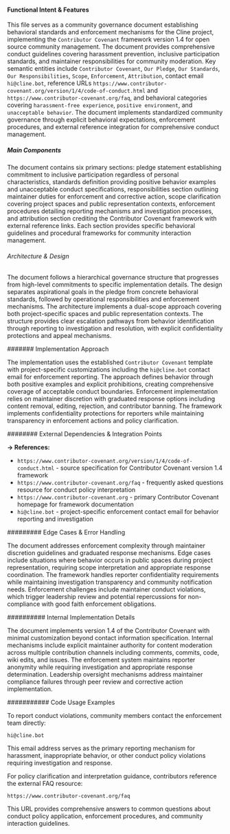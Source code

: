 <!-- CACHE_METADATA_START -->
<!-- Source File: {PROJECT_ROOT}/.knowledge/git-clones/cline/CODE_OF_CONDUCT.md -->
<!-- Cached On: 2025-07-09T04:45:34.377129 -->
<!-- Source Modified: 2025-06-27T12:14:47.909889 -->
<!-- Cache Version: 1.0 -->
<!-- CACHE_METADATA_END -->

#### Functional Intent & Features

This file serves as a community governance document establishing behavioral standards and enforcement mechanisms for the Cline project, implementing the `Contributor Covenant` framework version 1.4 for open source community management. The document provides comprehensive conduct guidelines covering harassment prevention, inclusive participation standards, and maintainer responsibilities for community moderation. Key semantic entities include `Contributor Covenant`, `Our Pledge`, `Our Standards`, `Our Responsibilities`, `Scope`, `Enforcement`, `Attribution`, contact email `hi@cline.bot`, reference URLs `https://www.contributor-covenant.org/version/1/4/code-of-conduct.html` and `https://www.contributor-covenant.org/faq`, and behavioral categories covering `harassment-free experience`, `positive environment`, and `unacceptable behavior`. The document implements standardized community governance through explicit behavioral expectations, enforcement procedures, and external reference integration for comprehensive conduct management.

##### Main Components

The document contains six primary sections: pledge statement establishing commitment to inclusive participation regardless of personal characteristics, standards definition providing positive behavior examples and unacceptable conduct specifications, responsibilities section outlining maintainer duties for enforcement and corrective action, scope clarification covering project spaces and public representation contexts, enforcement procedures detailing reporting mechanisms and investigation processes, and attribution section crediting the Contributor Covenant framework with external reference links. Each section provides specific behavioral guidelines and procedural frameworks for community interaction management.

###### Architecture & Design

The document follows a hierarchical governance structure that progresses from high-level commitments to specific implementation details. The design separates aspirational goals in the pledge from concrete behavioral standards, followed by operational responsibilities and enforcement mechanisms. The architecture implements a dual-scope approach covering both project-specific spaces and public representation contexts. The structure provides clear escalation pathways from behavior identification through reporting to investigation and resolution, with explicit confidentiality protections and appeal mechanisms.

####### Implementation Approach

The implementation uses the established `Contributor Covenant` template with project-specific customizations including the `hi@cline.bot` contact email for enforcement reporting. The approach defines behavior through both positive examples and explicit prohibitions, creating comprehensive coverage of acceptable conduct boundaries. Enforcement implementation relies on maintainer discretion with graduated response options including content removal, editing, rejection, and contributor banning. The framework implements confidentiality protections for reporters while maintaining transparency in enforcement actions and policy clarification.

######## External Dependencies & Integration Points

**→ References:**
- `https://www.contributor-covenant.org/version/1/4/code-of-conduct.html` - source specification for Contributor Covenant version 1.4 framework
- `https://www.contributor-covenant.org/faq` - frequently asked questions resource for conduct policy interpretation
- `https://www.contributor-covenant.org` - primary Contributor Covenant homepage for framework documentation
- `hi@cline.bot` - project-specific enforcement contact email for behavior reporting and investigation

######### Edge Cases & Error Handling

The document addresses enforcement complexity through maintainer discretion guidelines and graduated response mechanisms. Edge cases include situations where behavior occurs in public spaces during project representation, requiring scope interpretation and appropriate response coordination. The framework handles reporter confidentiality requirements while maintaining investigation transparency and community notification needs. Enforcement challenges include maintainer conduct violations, which trigger leadership review and potential repercussions for non-compliance with good faith enforcement obligations.

########## Internal Implementation Details

The document implements version 1.4 of the Contributor Covenant with minimal customization beyond contact information specification. Internal mechanisms include explicit maintainer authority for content moderation across multiple contribution channels including comments, commits, code, wiki edits, and issues. The enforcement system maintains reporter anonymity while requiring investigation and appropriate response determination. Leadership oversight mechanisms address maintainer compliance failures through peer review and corrective action implementation.

########### Code Usage Examples

To report conduct violations, community members contact the enforcement team directly:

```text
hi@cline.bot
```

This email address serves as the primary reporting mechanism for harassment, inappropriate behavior, or other conduct policy violations requiring investigation and response.

For policy clarification and interpretation guidance, contributors reference the external FAQ resource:

```text
https://www.contributor-covenant.org/faq
```

This URL provides comprehensive answers to common questions about conduct policy application, enforcement procedures, and community interaction guidelines.